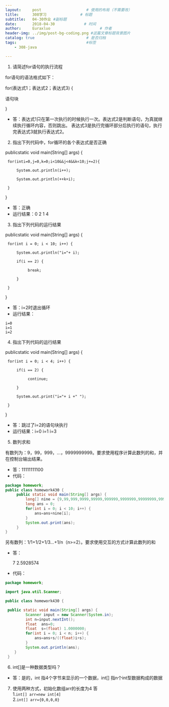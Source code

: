 ```yaml
---
layout:     post                    # 使用的布局（不需要改）
title:      308学习               # 标题 
subtitle:   04-30作业 #副标题
date:       2018-04-30             # 时间
author:     Euraxluo                      # 作者
header-img: ../img/post-bg-coding.png #这篇文章标题背景图片
catalog: true                       # 是否归档
tags:                               #标签
    - 308-java

---
```


1. 请简述for语句的执行流程

for语句的语法格式如下：

for(表达式1；表达式2；表达式3) {

   语句块

}

+ 答：表达式1只在第一次执行的时候执行一次。表达式2是判断语句，为真就继续执行循环内容，否则跳出。 表达式3是执行完循环部分后执行的语句，执行完表达式3就执行表达式2。 


2. 指出下列代码中，for循环的各个表达式是否正确

 publicstatic void main(String[] args) {

     for(inti=0,j=0,k=0;i<10&&j<4&&k<10;j+=2){
    
         System.out.println(i++);
    
         System.out.println(++k+i);
    
     }

 }

+ 答：正确
+ 运行结果：0 2 1 4

3. 指出下列代码的运行结果

 publicstatic void main(String[] args) {

     for(int i = 0; i < 10; i++) {
    
         System.out.println("i="+ i);
    
         if(i == 2) {
    
              break;
    
         }
    
     }

 }

+ 答：i=2时退出循环
+ 运行结果：

```
i=0
i=1
i=2
```

4. 指出下列代码的运行结果

 publicstatic void main(String[] args) {

     for(int i = 0; i < 4; i++) {
    
         if(i == 2) {
    
              continue;
    
         }
    
         System.out.print("i="+ i +" ");
    
     } 

 }

+ 答：跳过了i=2的语句块执行
+ 运行结果：i=0 i=1 i=3 

5. 数列求和

有数列为：9，99，999，...，9999999999。要求使用程序计算此数列的和，并在控制台输出结果。
+ 答：11111111100
+ 代码：
```java
package homework;
public class homework430 {
	 public static void main(String[] args) {
		 long[] nine = {9,99,999,9999,99999,999999,9999999,99999999,999999999,9999999999L};
		 long ans = 0;
	     for(int i = 0; i < 10; i++) {
	    	 ans=ans+nine[i];
	     }
         System.out.print(ans);
	 }
}
```

另有数列：1/1+1/2+1/3…+1/n（n>=2）。要求使用交互的方式计算此数列的和
+ 答：

  7
  2.5928574

+ 代码：

```java
package homework;

import java.util.Scanner;

public class homework430 {

 public static void main(String[] args) {
		 Scanner input = new Scanner(System.in);
		 int n=input.nextInt();
		 float  ans=0;
		 float  s=(float) 1.0000000;
	     for(int i = 0; i < n; i++) {
	    	 ans=ans+s/((float)i+s);
	     }
	     System.out.println(ans);  
 	}
 }
```

6. int[]是一种数据类型吗？
+ 答：是的，int 指4个字节来显示的一个数据，int[] 指n个int型数据构成的数据

7. 使用两种方式，初始化数组arr的长度为4
    答	
      1.`int[] arr=new int[4]`	
    2.`int[] arr={0,0,0,0}`